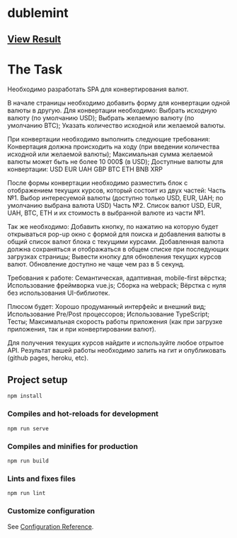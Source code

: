 # dublemint

## [View Result](http://dublemint.dobuy.com.ua/)

# The Task
Необходимо разработать SPA для конвертирования валют. 

В начале страницы необходимо добавить форму для конвертации одной валюты в другую. 
Для конвертации необходимо:
Выбрать исходную валюту (по умолчанию USD);
Выбрать желаемую валюту (по умолчанию BTC);
Указать количество исходной или желаемой валюты.

При конвертации необходимо выполнить следующие требования:
Конвертация должна происходить на ходу (при введении количества исходной или желаемой валюты);
Максимальная сумма желаемой валюты может быть не более 10 000$ (в USD);
Доступные валюты для конвертации:
USD
EUR
UAH
GBP
BTC
ETH
BNB
XRP

После формы конвертации необходимо разместить блок с отображением текущих курсов, который состоит из двух частей:
Часть №1. Выбор интересуемой валюты (доступно только USD, EUR, UAH; по умолчанию выбрана валюта USD)
Часть №2. Список валют USD, EUR, UAH, BTC, ETH и их стоимость в выбранной валюте из части №1. 

Так же необходимо:
Добавить кнопку, по нажатию на которую будет открываться pop-up окно с формой для поиска и добавления валюты в общий список валют блока с текущими курсами. Добавленная валюта должна сохраняться и отображаться в общем списке при последующих загрузках страницы;
Вывести кнопку для обновления текущих курсов валют. Обновление доступно не чаще чем раз в 5 секунд.


Требования к работе:
Семантическая, адаптивная, mobile-first вёрстка;
Использование фреймворка vue.js;
Сборка на webpack;
Вёрстка с нуля без использования UI-библиотек.

Плюсом будет:
Хорошо продуманный интерфейс и внешний вид;
Использование Pre/Post процессоров; 
Использование TypeScript;
Тесты;
Максимальная скорость работы приложения (как при загрузке приложения, так и при конвертировании валют).


Для получения текущих курсов найдите и используйте любое отрытое API.
Результат вашей работы необходимо залить на гит и опубликовать (github pages, heroku, etc).


## Project setup
```
npm install
```

### Compiles and hot-reloads for development
```
npm run serve
```

### Compiles and minifies for production
```
npm run build
```

### Lints and fixes files
```
npm run lint
```

### Customize configuration
See [Configuration Reference](https://cli.vuejs.org/config/).
